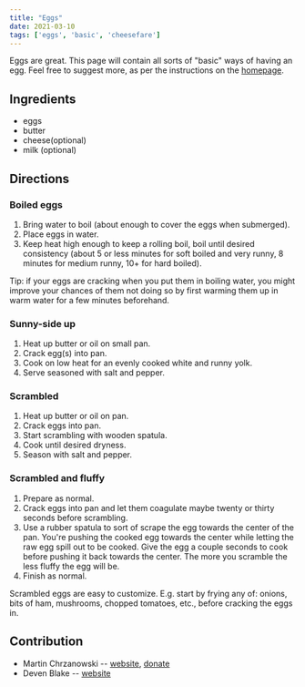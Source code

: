 ```yaml
---
title: "Eggs"
date: 2021-03-10
tags: ['eggs', 'basic', 'cheesefare']
---
```


Eggs are great. This page will contain all sorts of "basic" ways of having an
egg. Feel free to suggest more, as per the instructions on the
[homepage](/index.html).

## Ingredients

- eggs
- butter
- cheese(optional)
- milk (optional)

## Directions

### Boiled eggs

1. Bring water to boil (about enough to cover the eggs when submerged).
2. Place eggs in water.
3. Keep heat high enough to keep a rolling boil, boil until desired consistency
   (about 5 or less minutes for soft boiled and very runny, 8 minutes for medium
   runny, 10+ for hard boiled).

Tip: if your eggs are cracking when you put them in boiling water, you might
improve your chances of them not doing so by first warming them up in warm water
for a few minutes beforehand.

### Sunny-side up

1. Heat up butter or oil on small pan.
2. Crack egg(s) into pan.
3. Cook on low heat for an evenly cooked white and runny yolk.
4. Serve seasoned with salt and pepper.

### Scrambled

1. Heat up butter or oil on pan.
2. Crack eggs into pan.
3. Start scrambling with wooden spatula.
4. Cook until desired dryness.
5. Season with salt and pepper.

### Scrambled and fluffy

1. Prepare as normal.
2. Crack eggs into pan and let them coagulate maybe twenty or thirty seconds before scrambling.
3. Use a rubber spatula to sort of scrape the egg towards the center of the pan.
You're pushing the cooked egg towards the center while letting the raw egg spill out to be cooked.
Give the egg a couple seconds to cook before pushing it back towards the center.
The more you scramble the less fluffy the egg will be.
4. Finish as normal.

Scrambled eggs are easy to customize. E.g. start by frying any of: onions, bits
of ham, mushrooms, chopped tomatoes, etc., before cracking the eggs in.

## Contribution

- Martin Chrzanowski -- [website](https://m-chrzan.xyz), [donate](https://m-chrzan.xyz/crypto.html)
- Deven Blake -- [website](http://www.trinity.moe)
